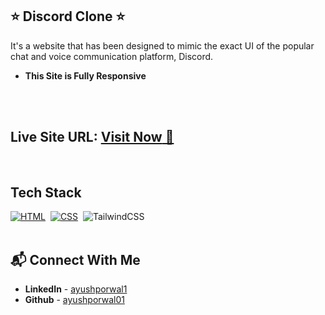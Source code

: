 ## ⭐ Discord Clone ⭐

It's a website that has been designed to mimic the exact UI of the popular chat and voice communication platform, Discord.

- **This Site is Fully Responsive**
<br>
<br>

## **Live Site URL:** <a href="https://discordclone-ayush/">**Visit Now** 🚀</a>

<br>

## Tech Stack

[![HTML](https://img.shields.io/badge/html5%20-%23E34F26.svg?&style=for-the-badge&logo=html5&logoColor=white)](https://github.com/prakash-naikwadi)&nbsp;
[![CSS](https://img.shields.io/badge/css3%20-%231572B6.svg?&style=for-the-badge&logo=css3&logoColor=white)](https://github.com/prakash-naikwadi)&nbsp;
<img alt="TailwindCSS" src="https://img.shields.io/badge/Tailwind_CSS-38B2AC?style=for-the-badge&logo=tailwind-css&logoColor=white"/>&nbsp;
<br>
<br>

## 📬 Connect With Me

- **LinkedIn** - [ayushporwal1](https://www.linkedin.com/in/ayushporwal1/)
- **Github** - [ayushporwal01](https://twitter.com/ayushporwal01)

